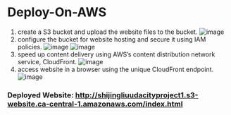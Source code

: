# Deploy-On-AWS

1. create a S3 bucket and upload the website files to the bucket. 
![image](https://user-images.githubusercontent.com/1591170/66215166-fe70df80-e690-11e9-973d-f60c6afc6f0a.png)
2. configure the bucket for website hosting and secure it using IAM policies. 
![image](https://user-images.githubusercontent.com/1591170/66215618-ea79ad80-e691-11e9-87df-8a5c7e9a934e.png)
![image](https://user-images.githubusercontent.com/1591170/66215860-67a52280-e692-11e9-9836-e04f0a7ea67d.png)
3. speed up content delivery using AWS’s content distribution network service, CloudFront.
![image](https://user-images.githubusercontent.com/1591170/66216014-adfa8180-e692-11e9-9a7e-8852d3d9bf47.png)
4. access website in a browser using the unique CloudFront endpoint.
![image](https://user-images.githubusercontent.com/1591170/66216082-cff40400-e692-11e9-8cd3-4b7c58011282.png)



### Deployed Website: http://shijingliuudacityproject1.s3-website.ca-central-1.amazonaws.com/index.html
